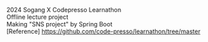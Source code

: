 2024 Sogang X Codepresso Learnathon  
Offline lecture project  
Making "SNS project" by Spring Boot  
[Reference] https://github.com/code-presso/learnathon/tree/master
